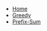 <!-- docs/_sidebar.md -->

* [Home](algorithm/README.md)
* [Greedy](algorithm/greedy/README.md)
* [Prefix-Sum](algorithm/prefix-sum/README.md)